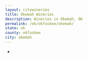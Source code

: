 ```yaml
---
layout: citywineries
title: Okemah Wineries
description: Wineries in Okemah, OK
permalink: /ok/okfuskee/okemah/
state: ok
county: okfuskee
city: okemah
---
```

-

